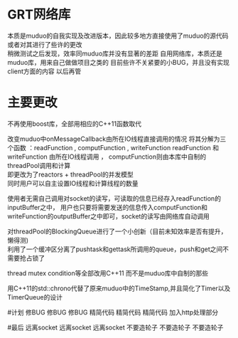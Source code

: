 # GRT网络库
本质是muduo的自我实现及改进版本，因此较多地方直接使用了muduo的源代码或者对其进行了些许的更改  
稍微测试之后发现，效率同muduo库并没有显著的差距
自用网络库，本质还是muduo库，用来自己做做项目之类的
目前些许不关紧要的小BUG，并且没有实现client方面的内容 以后再管

# 主要更改
不再使用boost库，全部用相应的C++11函数取代

改变muduo中onMessageCallback由所在IO线程直接调用的情况
将其分解为三个函数 ：readFunction , computFunction , writeFunction
readFunction 和 writeFunction 由所在IO线程调用 ， computFunction则由本库中自制的threadPool调用和计算  
即更改为了reactors + threadPool的并发模型  
同时用户可以自主设置IO线程和计算线程的数量

使用者无需自己调用对socket的读写，可读取的信息已经存入readFunction的inputBuffer之中，
用户也只要将需要发送的信息传入computFunction和writeFunction的outputBuffer之中即可，socket的读写由网络库自动调用  

对threadPool的BlockingQueue进行了一个小创新（目前未知效率是否有提升，懒得测)  
利用了一个缓冲区分离了pushtask和gettask所调用的queue，push和get之间不需要抢占锁了

thread mutex condition等全部改用C++11 而不是muduo库中自制的那些

用C++11的std::chrono代替了原来muduo中的TimeStamp,并且简化了Timer以及TimerQueue的设计

#计划
修BUG 修BUG 修BUG
精简代码 精简代码 精简代码
加入http处理部分

#最后
远离socket 远离socket 远离socket
不要造轮子 不要造轮子 不要造轮子
